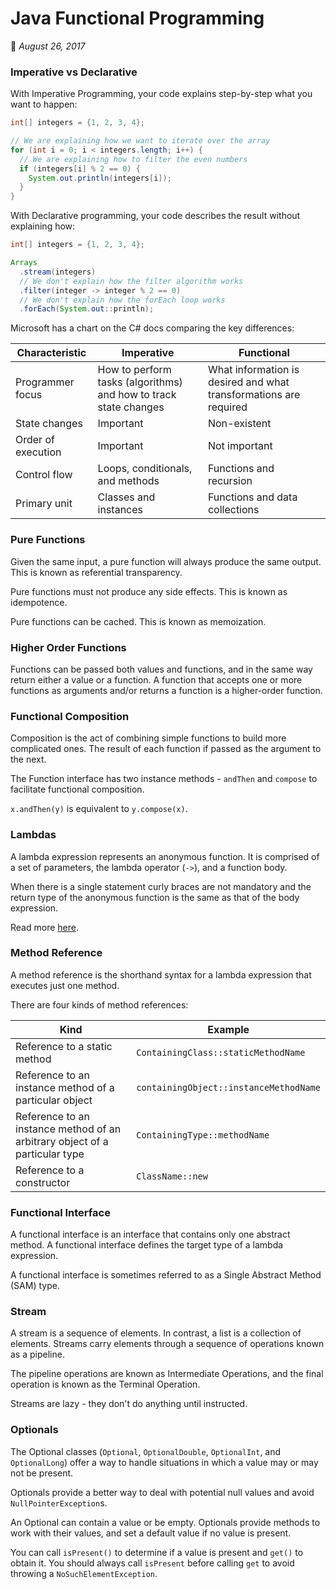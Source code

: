 # Java Functional Programming
:calendar: *August 26, 2017*

### Imperative vs Declarative
With Imperative Programming, your code explains step-by-step what you want to happen:

```java
int[] integers = {1, 2, 3, 4};

// We are explaining how we want to iterate over the array
for (int i = 0; i < integers.length; i++) {
  // We are explaining how to filter the even numbers
  if (integers[i] % 2 == 0) {
    System.out.println(integers[i]);
  }
}
```

With Declarative programming, your code describes the result without explaining how:

```java
int[] integers = {1, 2, 3, 4};

Arrays
  .stream(integers)
  // We don't explain how the filter algorithm works
  .filter(integer -> integer % 2 == 0)
  // We don't explain how the forEach loop works
  .forEach(System.out::println);
```

Microsoft has a chart on the C# docs comparing the key differences:

| Characteristic     | Imperative                                                       | Functional                                                        |
|--------------------|------------------------------------------------------------------|-------------------------------------------------------------------|
| Programmer focus   | How to perform tasks (algorithms) and how to track state changes | What information is desired and what transformations are required |
| State changes      | Important                                                        | Non-existent                                                      |
| Order of execution | Important                                                        | Not important                                                     |
| Control flow       | Loops, conditionals, and methods                                 | Functions and recursion                                           |
| Primary unit       | Classes and instances                                            | Functions and data collections                                    |

### Pure Functions
Given the same input, a pure function will always produce the same output. This is known as
referential transparency.

Pure functions must not produce any side effects. This is known as idempotence.

Pure functions can be cached. This is known as memoization.

### Higher Order Functions
Functions can be passed both values and functions, and in the same way return either a value or a
function. A function that accepts one or more functions as arguments and/or returns a function is a
higher-order function.

### Functional Composition
Composition is the act of combining simple functions to build more complicated ones. The result of
each function if passed as the argument to the next.

The Function interface has two instance methods - `andThen` and `compose` to facilitate functional
composition.

`x.andThen(y)` is equivalent to `y.compose(x)`.

### Lambdas
A lambda expression represents an anonymous function. It is comprised of a set of parameters, the
lambda operator (`->`), and a function body.

When there is a single statement curly braces are not mandatory and the return type of the
anonymous function is the same as that of the body expression.

Read more [here](https://docs.oracle.com/javase/tutorial/java/javaOO/lambdaexpressions.html).

### Method Reference
A method reference is the shorthand syntax for a lambda expression that executes just one method.

There are four kinds of method references:

| Kind                                                                        | Example                                |
|-----------------------------------------------------------------------------|----------------------------------------|
| Reference to a static method                                                | `ContainingClass::staticMethodName`    |
| Reference to an instance method of a particular object                      | `containingObject::instanceMethodName` |
| Reference to an instance method of an arbitrary object of a particular type | `ContainingType::methodName`           |
| Reference to a constructor                                                  | `ClassName::new`                       |

### Functional Interface
A functional interface is an interface that contains only one abstract method. A functional
interface defines the target type of a lambda expression.

A functional interface is sometimes referred to as a Single Abstract Method (SAM) type.

### Stream
A stream is a sequence of elements. In contrast, a list is a collection of elements. Streams carry
elements through a sequence of operations known as a pipeline.

The pipeline operations are known as Intermediate Operations, and the final operation is known as
the Terminal Operation.

Streams are lazy - they don't do anything until instructed.

### Optionals
The Optional classes (`Optional`, `OptionalDouble`, `OptionalInt`, and `OptionalLong`) offer a way
to handle situations in which a value may or may not be present.

Optionals provide a better way to deal with potential null values and avoid `NullPointerException`s.

An Optional can contain a value or be empty. Optionals provide methods to work with their values,
and set a default value if no value is present.

You can call `isPresent()` to determine if a value is present and `get()` to obtain it. You should
always call `isPresent` before calling `get` to avoid throwing a `NoSuchElementException`.
